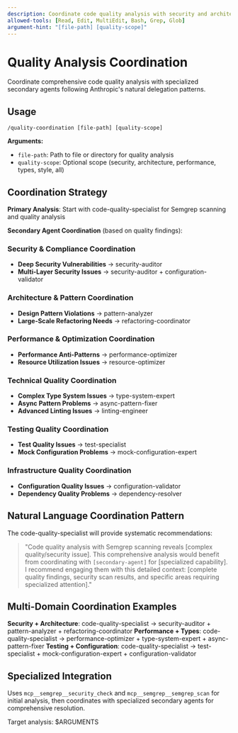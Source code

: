 ```yaml
---
description: Coordinate code quality analysis with security and architecture specialists
allowed-tools: [Read, Edit, MultiEdit, Bash, Grep, Glob]
argument-hint: "[file-path] [quality-scope]"
---
```


# Quality Analysis Coordination

Coordinate comprehensive code quality analysis with specialized secondary agents following Anthropic's natural delegation patterns.

## Usage
```
/quality-coordination [file-path] [quality-scope]
```

**Arguments:**
- `file-path`: Path to file or directory for quality analysis
- `quality-scope`: Optional scope (security, architecture, performance, types, style, all)

## Coordination Strategy

**Primary Analysis**: Start with code-quality-specialist for Semgrep scanning and quality analysis

**Secondary Agent Coordination** (based on quality findings):

### Security & Compliance Coordination
- **Deep Security Vulnerabilities** → security-auditor
- **Multi-Layer Security Issues** → security-auditor + configuration-validator

### Architecture & Pattern Coordination
- **Design Pattern Violations** → pattern-analyzer
- **Large-Scale Refactoring Needs** → refactoring-coordinator

### Performance & Optimization Coordination
- **Performance Anti-Patterns** → performance-optimizer
- **Resource Utilization Issues** → resource-optimizer

### Technical Quality Coordination
- **Complex Type System Issues** → type-system-expert
- **Async Pattern Problems** → async-pattern-fixer
- **Advanced Linting Issues** → linting-engineer

### Testing Quality Coordination
- **Test Quality Issues** → test-specialist
- **Mock Configuration Problems** → mock-configuration-expert

### Infrastructure Quality Coordination
- **Configuration Quality Issues** → configuration-validator
- **Dependency Quality Problems** → dependency-resolver

## Natural Language Coordination Pattern

The code-quality-specialist will provide systematic recommendations:

> "Code quality analysis with Semgrep scanning reveals [complex quality/security issue]. This comprehensive analysis would benefit from coordinating with `[secondary-agent]` for [specialized capability]. I recommend engaging them with this detailed context: [complete quality findings, security scan results, and specific areas requiring specialized attention]."

## Multi-Domain Coordination Examples

**Security + Architecture**: code-quality-specialist → security-auditor + pattern-analyzer + refactoring-coordinator
**Performance + Types**: code-quality-specialist → performance-optimizer + type-system-expert + async-pattern-fixer
**Testing + Configuration**: code-quality-specialist → test-specialist + mock-configuration-expert + configuration-validator

## Specialized Integration

Uses `mcp__semgrep__security_check` and `mcp__semgrep__semgrep_scan` for initial analysis, then coordinates with specialized secondary agents for comprehensive resolution.

Target analysis: $ARGUMENTS